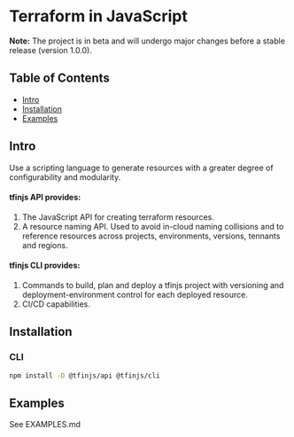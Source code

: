 Terraform in JavaScript
=======================

**Note:** The project is in beta and will undergo major changes before a stable release (version 1.0.0).


## Table of Contents
* [Intro](#intro)
* [Installation](#installation)
* [Examples](#installation)


## Intro

Use a scripting language to generate resources with a greater degree of configurability and modularity.

#### tfinjs API provides:
1. The JavaScript API for creating terraform resources.
2. A resource naming API. Used to avoid in-cloud naming collisions and to reference resources across projects, environments, versions, tennants and regions.

#### tfinjs CLI provides:
1. Commands to build, plan and deploy a tfinjs project with versioning and deployment-environment control for each deployed resource.
2. CI/CD capabilities.

## Installation
### CLI
```bash
npm install -D @tfinjs/api @tfinjs/cli
```

## Examples
See EXAMPLES.md
